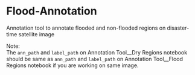# Flood-Annotation
Annotation tool to annotate flooded and non-flooded regions on disaster-time satellite image

Note:  
The `ann_path` and `label_path` on Annotation Tool__Dry Regions notebook should be same as `ann_path` and `label_path` on Annotation Tool__Flood Regions notebook if you are working on same image.
